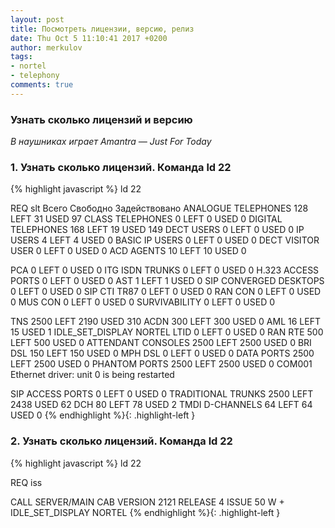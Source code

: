 ```yaml
---
layout: post
title: Посмотреть лицензии, версию, релиз
date: Thu Oct 5 11:10:41 2017 +0200
author: merkulov
tags:
- nortel
- telephony
comments: true
---
```

### Узнать сколько лицензий и версию 

*В наушниках играет Amantra &mdash; Just For Today*

### 1. Узнать сколько лицензий. Команда __ld 22__
{% highlight javascript %}
ld 22 

REQ slt 
                        Всего        Свободно    Задействовано
ANALOGUE TELEPHONES      128    LEFT    31    USED    97 
CLASS TELEPHONES           0    LEFT     0    USED     0 
DIGITAL TELEPHONES       168    LEFT    19    USED   149 
DECT USERS                 0    LEFT     0    USED     0 
IP USERS                   4    LEFT     4    USED     0 
BASIC IP USERS             0    LEFT     0    USED     0 
DECT VISITOR USER          0    LEFT     0    USED     0 
ACD AGENTS                10    LEFT    10    USED     0 

PCA                        0    LEFT     0    USED     0 
ITG ISDN TRUNKS            0    LEFT     0    USED     0 
H.323 ACCESS PORTS         0    LEFT     0    USED     0 
AST                        1    LEFT     1    USED     0 
SIP CONVERGED DESKTOPS     0    LEFT     0    USED     0 
SIP CTI TR87               0    LEFT     0    USED     0 
RAN CON                    0    LEFT     0    USED     0 
MUS CON                    0    LEFT     0    USED     0 
SURVIVABILITY              0    LEFT     0    USED     0 

TNS                     2500    LEFT  2190    USED   310 
ACDN                     300    LEFT   300    USED     0 
AML                       16    LEFT    15    USED     1 
IDLE_SET_DISPLAY NORTEL 
LTID                       0    LEFT     0    USED     0 
RAN RTE                  500    LEFT   500    USED     0 
ATTENDANT CONSOLES      2500    LEFT  2500    USED     0 
BRI DSL                  150    LEFT   150    USED     0 
MPH DSL                    0    LEFT     0    USED     0 
DATA PORTS              2500    LEFT  2500    USED     0 
PHANTOM PORTS           2500    LEFT  2500    USED     0 
COM001 Ethernet driver: unit 0 is being restarted 

SIP ACCESS PORTS           0    LEFT     0    USED     0 
TRADITIONAL TRUNKS      2500    LEFT  2438    USED    62 
DCH                       80    LEFT    78    USED     2 
TMDI D-CHANNELS           64    LEFT    64    USED     0 
{% endhighlight %}{: .highlight-left }

### 2. Узнать сколько лицензий. Команда __ld 22__
{% highlight javascript %}
ld 22 

REQ iss

CALL SERVER/MAIN CAB 
VERSION 2121 
RELEASE 4 
ISSUE 50 W  + 
IDLE_SET_DISPLAY NORTEL 
{% endhighlight %}{: .highlight-left }
